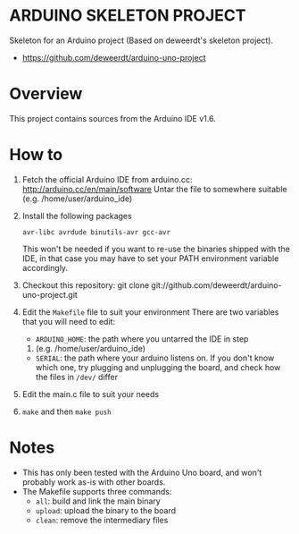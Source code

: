 ARDUINO SKELETON PROJECT
========================

Skeleton for an Arduino project (Based on deweerdt's skeleton project).

* https://github.com/deweerdt/arduino-uno-project

Overview
========

This project contains sources from the Arduino IDE v1.6. 

How to
======

1. Fetch the official Arduino IDE from arduino.cc:
	<http://arduino.cc/en/main/software>
	Untar the file to somewhere suitable (e.g. /home/user/arduino_ide)
2. Install the following packages

	`avr-libc avrdude binutils-avr gcc-avr`

	This won't be needed if you want to re-use the binaries shipped
	with the IDE, in that case you may have to set your PATH
	environment variable accordingly.
3. Checkout this repository:
	git clone git://github.com/deweerdt/arduino-uno-project.git
4. Edit the `Makefile` file to suit your environment
	There are two variables that you will need to edit:
	* `ARDUINO_HOME`: the path where you untarred the IDE in step
	1) (e.g. /home/user/arduino_ide)
	* `SERIAL`: the path where your arduino listens on. If you
	don't know which one, try plugging and unplugging the board,
	and check how the files in `/dev/` differ
5. Edit the main.c file to suit your needs
6. `make` and then `make push`

Notes
=====

* This has only been tested with the Arduino Uno board, and won't probably
work as-is with other boards.
* The Makefile supports three commands:
	* `all`: build and link the main binary
	* `upload`: upload the binary to the board
	* `clean`: remove the intermediary files
